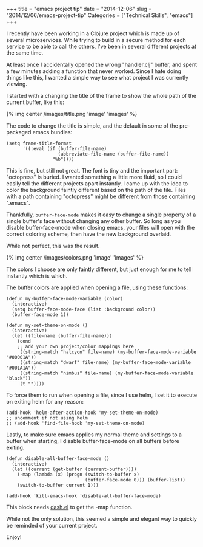 +++
title = "emacs project tip"
date = "2014-12-06"
slug = "2014/12/06/emacs-project-tip"
Categories = ["Technical Skills", "emacs"]
+++

I recently have been working in a Clojure project which is made up of
several microservices. While trying to build in a secure method for
each service to be able to call the others, I've been in several
different projects at the same time.

At least once I accidentally opened the wrong "handler.clj" buffer,
and spent a few minutes adding a function that never worked. Since I
hate doing things like this, I wanted a simple way to see what project
I was currently viewing.

I started with a changing the title of the frame to show the whole
path of the current buffer, like this:

{% img center /images/title.png 'image' 'images' %}

The code to change the title is simple, and the default in some of the
pre-packaged emacs bundles:

``` common-lisp
(setq frame-title-format
      '((:eval (if (buffer-file-name)
                   (abbreviate-file-name (buffer-file-name))
                 "%b"))))
```

This is fine, but still not great. The font is tiny and the important
part: "octopress" is buried. I wanted something a little more fluid,
so I could easily tell the different projects apart instantly. I came
up with the idea to color the background faintly different based on
the path of the file. Files with a path containing "octopress" might
be different from those containing ".emacs".

Thankfully, ```buffer-face-mode``` makes it easy to change a single
property of a single buffer's face without changing any other
buffer. So long as you disable buffer-face-mode when closing emacs,
your files will open with the correct coloring scheme, then have the
new background overlaid.

While not perfect, this was the result.

{% img center /images/colors.png 'image' 'images' %}

The colors I choose are only faintly different, but just enough for me
to tell instantly which is which.

The buffer colors are applied when opening a file, using these
functions:

``` common-lisp
(defun my-buffer-face-mode-variable (color)
  (interactive)
  (setq buffer-face-mode-face (list :background color))
  (buffer-face-mode 1))

(defun my-set-theme-on-mode ()
  (interactive)
  (let ((file-name (buffer-file-name)))
    (cond
    ;; add your own project/color mappings here
     ((string-match "halcyon" file-name) (my-buffer-face-mode-variable "#00001A"))
     ((string-match "dwarf" file-name) (my-buffer-face-mode-variable "#001A1A"))
     ((string-match "nimbus" file-name) (my-buffer-face-mode-variable "black"))
     (t ""))))
```

To force them to run when opening a file, since I use helm, I set it
to execute on exiting helm for any reason:

``` common-lisp
(add-hook 'helm-after-action-hook 'my-set-theme-on-mode)
;; uncomment if not using helm
;; (add-hook 'find-file-hook 'my-set-theme-on-mode)
```

Lastly, to make sure emacs applies my normal theme and settings to a
buffer when starting, I disable buffer-face-mode on all buffers before
exiting.


``` common-lisp
(defun disable-all-buffer-face-mode ()
  (interactive)
  (let ((current (get-buffer (current-buffer))))
    (-map (lambda (x) (progn (switch-to-buffer x)
                             (buffer-face-mode 0))) (buffer-list))
    (switch-to-buffer current 1)))

(add-hook 'kill-emacs-hook 'disable-all-buffer-face-mode)
```

This block needs [dash.el](https://github.com/magnars/dash.el) to get
the -map function.

While not the only solution, this seemed a simple and elegant way to
quickly be reminded of your current project.

Enjoy!
